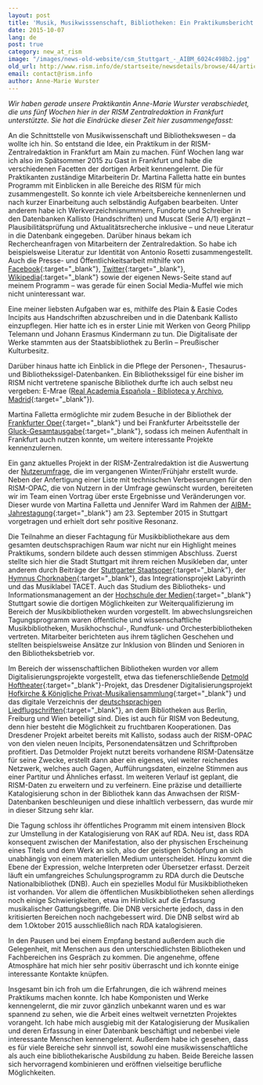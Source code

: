 ```yaml
---
layout: post
title: 'Musik, Musikwisssenschaft, Bibliotheken: Ein Praktikumsbericht'
date: 2015-10-07
lang: de
post: true
category: new_at_rism
image: "/images/news-old-website/csm_Stuttgart_-_AIBM_6024c498b2.jpg"
old_url: http://www.rism.info/de/startseite/newsdetails/browse/44/article/64/music-musicology-libraries-an-interns-report.html
email: contact@rism.info
author: Anne-Marie Wurster
---
```


_Wir haben gerade unsere Praktikantin Anne-Marie Wurster verabschiedet, die uns fünf Wochen hier in der RISM Zentralredaktion in Frankfurt unterstützte. Sie hat die Eindrücke dieser Zeit hier zusammengefasst:_


An die Schnittstelle von Musikwissenschaft und Bibliothekswesen – da wollte ich hin. So entstand die Idee, ein Praktikum in der RISM-Zentralredaktion in Frankfurt am Main zu machen. Fünf Wochen lang war ich also im Spätsommer 2015 zu Gast in Frankfurt und habe die verschiedenen Facetten der dortigen Arbeit kennengelernt. Die für Praktikanten zuständige Mitarbeiterin Dr. Martina Falletta hatte ein buntes Programm mit Einblicken in alle Bereiche des RISM für mich zusammengestellt. So konnte ich viele Arbeitsbereiche kennenlernen und nach kurzer Einarbeitung auch selbständig Aufgaben bearbeiten. Unter anderem habe ich Werkverzeichnisnummern, Fundorte und Schreiber in den Datenbanken Kallisto (Handschriften) und Muscat (Serie A/1) ergänzt – Plausibilitätsprüfung und Aktualitätsrecherche inklusive – und neue Literatur in die Datenbank eingegeben. Darüber hinaus bekam ich Rechercheanfragen von Mitarbeitern der Zentralredaktion. So habe ich beispielsweise Literatur zur Identität von Antonio Rosetti zusammengestellt. Auch die Presse- und Öffentlichkeitsarbeit mithilfe von [Facebook](https://www.facebook.com/RISM.info/timeline/){:target="_blank"}, [Twitter](https://twitter.com/RISM_music){:target="_blank"}, [Wikipedia](https://en.wikipedia.org/wiki/R%C3%A9pertoire_International_des_Sources_Musicales){:target="_blank"} sowie der eigenen News-Seite stand auf meinem Programm – was gerade für einen Social Media-Muffel wie mich nicht uninteressant war.


Eine meiner liebsten Aufgaben war es, mithilfe des Plain & Easie Codes Incipits aus Handschriften abzuschreiben und in die Datenbank Kallisto einzupflegen. Hier hatte ich es in erster Linie mit Werken von Georg Philipp Telemann und Johann Erasmus Kindermann zu tun. Die Digitalisate der Werke stammten aus der Staatsbibliothek zu Berlin – Preußischer Kulturbesitz.


Darüber hinaus hatte ich Einblick in die Pflege der Personen-, Thesaurus- und Bibliothekssigel-Datenbanken. Ein Bibliothekssigel für eine bisher im RISM nicht vertretene spanische Bibliothek durfte ich auch selbst neu vergeben: E-Mrae ([Real Academia Española - Biblioteca y Archivo, Madrid](http://www.rae.es/){:target="_blank"}).


Martina Falletta ermöglichte mir zudem Besuche in der Bibliothek der [Frankfurter Oper](http://www.oper-frankfurt.de/){:target="_blank"} und bei Frankfurter Arbeitsstelle der [Gluck-Gesamtausgabe](http://www.gluck-gesamtausgabe.de/){:target="_blank"}, sodass ich meinen Aufenthalt in Frankfurt auch nutzen konnte, um weitere interessante Projekte kennenzulernen.

Ein ganz aktuelles Projekt in der RISM-Zentralredaktion ist die Auswertung der [Nutzerumfrage](/community/survey.html), die im vergangenen Winter/Frühjahr erstellt wurde. Neben der Anfertigung einer Liste mit technischen Verbesserungen für den RISM-OPAC, die von Nutzern in der Umfrage gewünscht wurden, bereiteten wir im Team einen Vortrag über erste Ergebnisse und Veränderungen vor. Dieser wurde von Martina Falletta und Jennifer Ward im Rahmen der [AIBM-Jahrestagung](http://www.aibm.info/tagungen/2015-stuttgart/vortragsfolien_aibm2015/){:target="_blank"} am 23. September 2015 in Stuttgart vorgetragen und erhielt dort sehr positive Resonanz.

Die Teilnahme an dieser Fachtagung für Musikbibliothekare aus dem gesamten deutschsprachigen Raum war nicht nur ein Highlight meines Praktikums, sondern bildete auch dessen stimmigen Abschluss. Zuerst stellte sich hier die Stadt Stuttgart mit ihrem reichen Musikleben dar, unter anderem durch Beiträge der [Stuttgarter Staatsoper](https://www.staatsoper-stuttgart.de/){:target="_blank"}, der [Hymnus Chorknaben](http://www.hymnus.de/){:target="_blank"}, das Integrationsprojekt Labyrinth und das Musiklabel TACET. Auch das Studium des Bibliotheks- und Informationsmanagement an der [Hochschule der Medien](https://www.hdm-stuttgart.de/){:target="_blank"} Stuttgart sowie die dortigen Möglichkeiten zur Weiterqualifizierung im Bereich der Musikbibliotheken wurden vorgestellt. Im abwechslungsreichen Tagungsprogramm waren öffentliche und wissenschaftliche Musikbibliotheken, Musikhochschul-, Rundfunk- und Orchesterbibliotheken vertreten. Mitarbeiter berichteten aus ihrem täglichen Geschehen und stellten beispielsweise Ansätze zur Inklusion von Blinden und Senioren in den Bibliotheksbetrieb vor.


Im Bereich der wissenschaftlichen Bibliotheken wurden vor allem Digitalisierungsprojekte vorgestellt, etwa das tiefenerschließende [Detmold Hoftheater](http://hoftheater-detmold.de/){:target="_blank"}-Projekt, das Dresdener Digitalisierungsprojekt [Hofkirche & Königliche Privat-Musikaliensammlung](http://hofmusik.slub-dresden.de/themen/hofkirche-koenigliche-privat-musikaliensammlung/){:target="_blank"} und das digitale Verzeichnis der [deutschsprachigen Liedflugschriften](http://staatsbibliothek-berlin.de/die-staatsbibliothek/abteilungen/historische-drucke/projekte/vd-lied-digital/){:target="_blank"}, an dem Bibliotheken aus Berlin, Freiburg und Wien beteiligt sind. Dies ist auch für RISM von Bedeutung, denn hier besteht die Möglichkeit zu fruchtbaren Kooperationen. Das Dresdener Projekt arbeitet bereits mit Kallisto, sodass auch der RISM-OPAC von den vielen neuen Incipits, Personendatensätzen und Schriftproben profitiert. Das Detmolder Projekt nutzt bereits vorhandene RISM-Datensätze für seine Zwecke, erstellt dann aber ein eigenes, viel weiter reichendes Netzwerk, welches auch Gagen, Aufführungsdaten, einzelne Stimmen aus einer Partitur und Ähnliches erfasst. Im weiteren Verlauf ist geplant, die RISM-Daten zu erweitern und zu verfeinern. Eine präzise und detaillierte Katalogisierung schon in der Bibliothek kann das Anwachsen der RISM-Datenbanken beschleunigen und diese inhaltlich verbessern, das wurde mir in dieser Sitzung sehr klar.


Die Tagung schloss ihr öffentliches Programm mit einem intensiven Block zur Umstellung in der Katalogisierung von RAK auf RDA. Neu ist, dass RDA konsequent zwischen der Manifestation, also der physischen Erscheinung eines Titels und dem Werk an sich, also der geistigen Schöpfung an sich unabhängig von einem materiellen Medium unterscheidet. Hinzu kommt die Ebene der Expression, welche Interpreten oder Übersetzer erfasst. Derzeit läuft ein umfangreiches Schulungsprogramm zu RDA durch die Deutsche Nationalbibliothek (DNB). Auch ein spezielles Modul für Musikbibliotheken ist vorhanden. Vor allem die öffentlichen Musikbibliotheken sehen allerdings noch einige Schwierigkeiten, etwa im Hinblick auf die Erfassung musikalischer Gattungsbegriffe. Die DNB versicherte jedoch, dass in den kritisierten Bereichen noch nachgebessert wird. Die DNB selbst wird ab dem 1.Oktober 2015 ausschließlich nach RDA katalogisieren.


In den Pausen und bei einem Empfang bestand außerdem auch die Gelegenheit, mit Menschen aus den unterschiedlichsten Bibliotheken und Fachbereichen ins Gespräch zu kommen. Die angenehme, offene Atmosphäre hat mich hier sehr positiv überrascht und ich konnte einige interessante Kontakte knüpfen.

Insgesamt bin ich froh um die Erfahrungen, die ich während meines Praktikums machen konnte. Ich habe Komponisten und Werke kennengelernt, die mir zuvor gänzlich unbekannt waren und es war spannend zu sehen, wie die Arbeit eines weltweit vernetzten Projektes vorangeht. Ich habe mich ausgiebig mit der Katalogisierung der Musikalien und deren Erfassung in einer Datenbank beschäftigt und nebenbei viele interessante Menschen kennengelernt. Außerdem habe ich gesehen, dass es für viele Bereiche sehr sinnvoll ist, sowohl eine musikwissenschaftliche als auch eine bibliothekarische Ausbildung zu haben. Beide Bereiche lassen sich hervorragend kombinieren und eröffnen vielseitige berufliche Möglichkeiten.
